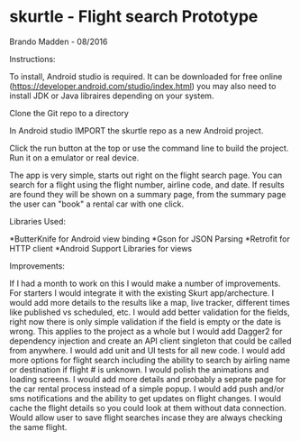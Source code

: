# skurtle - Flight search Prototype
Brando Madden - 08/2016 

Instructions: 

To install, Android studio is required. It can be downloaded for free online (https://developer.android.com/studio/index.html)
you may also need to install JDK or Java libraires depending on your system.

Clone the Git repo to a directory

In Android studio IMPORT the skurtle repo as a new Android project. 

Click the run button at the top or use the command line to build the project. Run it on a emulator or real device. 

The app is very simple, starts out right on the flight search page. You can search for a flight using the flight number, airline code, and date. If results are found they will be shown on a summary page, from the summary page the user can "book" a rental car with one click. 

Libraries Used: 

*ButterKnife for Android view binding
*Gson for JSON Parsing
*Retrofit for HTTP client
*Android Support Libraries for views

Improvements:

If I had a month to work on this I would make a number of improvements. For starters I would integrate it with the existing Skurt app/archecture. I would add more details to the results like a map, live tracker, different times like published vs scheduled, etc. I would add better validation for the fields, right now there is only simple validation if the field is empty or the date is wrong. This applies to the project as a whole but I would add Dagger2 for dependency injection and create an API client singleton that could be called from anywhere. I would add unit and UI tests for all new code. I would add more options for flight search including the ability to search by airling name or destination if flight # is unknown. I would polish the animations and loading screens. I would add more details and probably a seprate page for the car rental process instead of a simple popup. I would add push and/or sms notifications and the ability to get updates on flight changes. I would cache the flight details so you could look at them without data connection. Would allow user to save flight searches incase they are always checking the same flight. 
